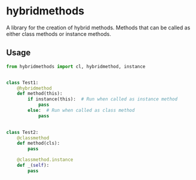 # hybridmethods

A library for the creation of hybrid methods. Methods that can be called as either class methods or instance methods.

## Usage

```py
from hybridmethods import cl, hybridmethod, instance


class Test1:
    @hybridmethod
    def method(this):
        if instance(this):  # Run when called as instance method
            pass
        else:  # Run when called as class method
            pass
    

class Test2:
    @classmethod
    def method(cls):
        pass

    @classmethod.instance
    def _(self):
        pass
```
